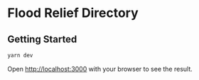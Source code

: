 # Flood Relief Directory

## Getting Started

```bash
yarn dev
```

Open [http://localhost:3000](http://localhost:3000) with your browser to see the result.
